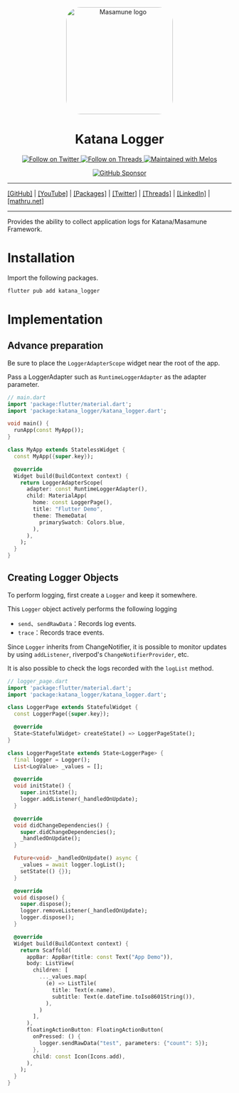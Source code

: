 <p align="center">
  <a href="https://mathru.net">
    <img width="240px" src="https://raw.githubusercontent.com/mathrunet/flutter_masamune/master/.github/images/icon.png" alt="Masamune logo" style="border-radius: 32px"s><br/>
  </a>
  <h1 align="center">Katana Logger</h1>
</p>

<p align="center">
  <a href="https://twitter.com/mathru">
    <img src="https://img.shields.io/static/v1?label=Twitter&message=Follow&logo=Twitter&color=1DA1F2&link=https://twitter.com/mathru" alt="Follow on Twitter" />
  </a>
  <a href="https://threads.net/@mathrunet">
    <img src="https://img.shields.io/static/v1?label=Threads&message=Follow&color=101010&link=https://threads.net/@mathrunet" alt="Follow on Threads" />
  </a>
  <a href="https://github.com/invertase/melos">
    <img src="https://img.shields.io/static/v1?label=maintained%20with&message=melos&color=FF1493&link=https://github.com/invertase/melos" alt="Maintained with Melos" />
  </a>
</p>

<p align="center">
  <a href="https://github.com/sponsors/mathrunet"><img src="https://img.shields.io/static/v1?label=Sponsor&message=%E2%9D%A4&logo=GitHub&color=ff69b4&link=https://github.com/sponsors/mathrunet" alt="GitHub Sponsor" /></a>
</p>

---

[[GitHub]](https://github.com/mathrunet) | [[YouTube]](https://www.youtube.com/c/mathrunetchannel) | [[Packages]](https://pub.dev/publishers/mathru.net/packages) | [[Twitter]](https://twitter.com/mathru) | [[Threads]](https://threads.net/@mathrunet) | [[LinkedIn]](https://www.linkedin.com/in/mathrunet/) | [[mathru.net]](https://mathru.net)

---

Provides the ability to collect application logs for Katana/Masamune Framework.

# Installation

Import the following packages.

```dart
flutter pub add katana_logger
```

# Implementation

## Advance preparation

Be sure to place the `LoggerAdapterScope` widget near the root of the app.

Pass a LoggerAdapter such as `RuntimeLoggerAdapter` as the adapter parameter.

```dart
// main.dart
import 'package:flutter/material.dart';
import 'package:katana_logger/katana_logger.dart';

void main() {
  runApp(const MyApp());
}

class MyApp extends StatelessWidget {
  const MyApp({super.key});

  @override
  Widget build(BuildContext context) {
    return LoggerAdapterScope(
      adapter: const RuntimeLoggerAdapter(),
      child: MaterialApp(
        home: const LoggerPage(),
        title: "Flutter Demo",
        theme: ThemeData(
          primarySwatch: Colors.blue,
        ),
      ),
    );
  }
}
```

## Creating Logger Objects

To perform logging, first create a `Logger` and keep it somewhere.

This `Logger` object actively performs the following logging

- `send`、`sendRawData`：Records log events.
- `trace`：Records trace events.

Since `Logger` inherits from ChangeNotifier, it is possible to monitor updates by using `addListener`, riverpod's `ChangeNotifierProvider`, etc.

It is also possible to check the logs recorded with the `logList` method.

```dart
// logger_page.dart
import 'package:flutter/material.dart';
import 'package:katana_logger/katana_logger.dart';

class LoggerPage extends StatefulWidget {
  const LoggerPage({super.key});

  @override
  State<StatefulWidget> createState() => LoggerPageState();
}

class LoggerPageState extends State<LoggerPage> {
  final logger = Logger();
  List<LogValue> _values = [];

  @override
  void initState() {
    super.initState();
    logger.addListener(_handledOnUpdate);
  }

  @override
  void didChangeDependencies() {
    super.didChangeDependencies();
    _handledOnUpdate();
  }

  Future<void> _handledOnUpdate() async {
    _values = await logger.logList();
    setState(() {});
  }

  @override
  void dispose() {
    super.dispose();
    logger.removeListener(_handledOnUpdate);
    logger.dispose();
  }

  @override
  Widget build(BuildContext context) {
    return Scaffold(
      appBar: AppBar(title: const Text("App Demo")),
      body: ListView(
        children: [
          ..._values.map(
            (e) => ListTile(
              title: Text(e.name),
              subtitle: Text(e.dateTime.toIso8601String()),
            ),
          )
        ],
      ),
      floatingActionButton: FloatingActionButton(
        onPressed: () {
          logger.sendRawData("test", parameters: {"count": 5});
        },
        child: const Icon(Icons.add),
      ),
    );
  }
}
```
